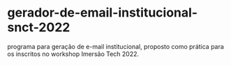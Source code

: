 # gerador-de-email-institucional-snct-2022
programa para geração de e-mail institucional, proposto como prática para os inscritos no workshop Imersão Tech 2022.
